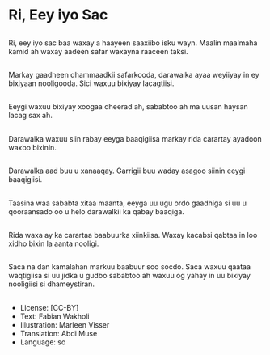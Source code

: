 # Ri, Eey iyo Sac

##
Ri, eey iyo sac baa waxay a haayeen saaxiibo isku wayn. Maalin maalmaha kamid ah waxay aadeen safar waxayna raaceen taksi.

##
Markay gaadheen dhammaadkii safarkooda, darawalka ayaa weyiiyay in ey bixiyaan nooligooda. Sici waxuu bixiyay lacagtiisi.

##
Eeygi waxuu bixiyay xoogaa dheerad ah, sababtoo ah ma uusan haysan lacag sax ah.

##
Darawalka waxuu siin rabay eeyga baaqigiisa markay rida carartay ayadoon waxbo bixinin.

##
Darawalka aad buu u xanaaqay. Garrigii buu waday asagoo siinin eeygi baaqigiisi.

##
Taasina waa sababta xitaa maanta, eeyga uu ugu ordo gaadhiga si uu u qooraansado oo u helo darawalkii ka qabay baaqiga.

##
Rida waxa ay ka carartaa baabuurka xiinkiisa. Waxay kacabsi qabtaa in loo xidho bixin la aanta nooligi.

##
Saca na dan kamalahan markuu baabuur soo socdo. Saca waxuu qaataa waqtigiisa si uu jidka u gudbo sababtoo ah waxuu og yahay in uu bixiyay nooligiisi si dhameystiran.

##
* License: [CC-BY]
* Text: Fabian Wakholi
* Illustration: Marleen Visser
* Translation: Abdi Muse
* Language: so
